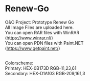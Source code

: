 # Renew-Go
O&amp;O Project: Prototype Renew Go
<br>All Image Files are uploaded here.
<br>You can open RAR files with WinRAR <br>(https://www.winrar.nl/)
<br>You can open PDN files with Paint.NET <br>(https://www.getpaint.net/)

<br> Colorscheme:
<br>Primary: HEX-0B173D RGB-11,23,61
<br>Secondary: HEX-D1A103 RGB-209,161,3
